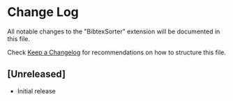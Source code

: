 # Change Log
All notable changes to the "BibtexSorter" extension will be documented in this file.

Check [Keep a Changelog](http://keepachangelog.com/) for recommendations on how to structure this file.

## [Unreleased]
- Initial release